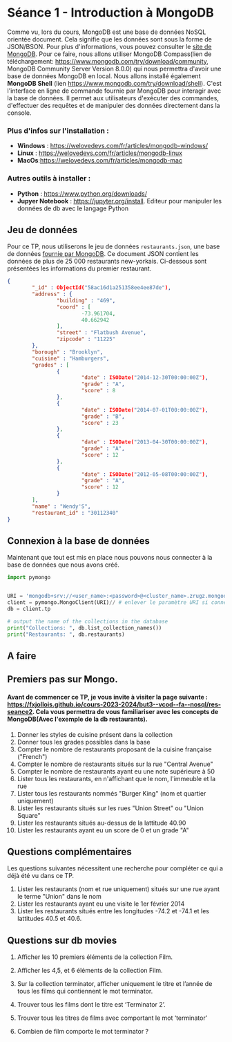 # Séance 1 - Introduction à MongoDB


Comme vu, lors du cours, MongoDB est une base de données NoSQL orientée document. Cela signifie que les données sont sous la forme de JSON/BSON. Pour plus d'informations, vous pouvez consulter le [site de MongoDB](http://www.mongodb.com/). Pour ce faire, nous allons utiliser MongoDB Compass(lien de téléchargement: https://www.mongodb.com/try/download/community, MongoDB Community Server Version 8.0.0) qui nous permettra d'avoir une base de données MongoDB en local.
Nous allons installé également **MongoDB Shell** (lien https://www.mongodb.com/try/download/shell). C'est l'interface en ligne de commande fournie par MongoDB pour interagir avec la base de données. Il permet aux utilisateurs d'exécuter des commandes, d'effectuer des requêtes et de manipuler des données directement dans la console. 

### Plus d'infos sur l'installation :
- **Windows** : https://welovedevs.com/fr/articles/mongodb-windows/
- **Linux** : https://welovedevs.com/fr/articles/mongodb-linux
- **MacOs**:https://welovedevs.com/fr/articles/mongodb-mac
  
### Autres outils à installer :
- **Python** : https://www.python.org/downloads/
- **Jupyer Notebook** : https://jupyter.org/install. Editeur pour manipuler les données de db avec le langage Python


## Jeu de données

Pour ce TP, nous utiliserons le jeu de données `restaurants.json`, une base de données [fournie par MongoDB](https://www.mongodb.com/docs/atlas/sample-data/sample-restaurants/). Ce document JSON contient les données de plus de 25 000 restaurants new-yorkais. Ci-dessous sont présentées les informations du premier restaurant.

```json
{
        "_id" : ObjectId("58ac16d1a251358ee4ee87de"),
        "address" : {
                "building" : "469",
                "coord" : [
                        -73.961704,
                        40.662942
                ],
                "street" : "Flatbush Avenue",
                "zipcode" : "11225"
        },
        "borough" : "Brooklyn",
        "cuisine" : "Hamburgers",
        "grades" : [
                {
                        "date" : ISODate("2014-12-30T00:00:00Z"),
                        "grade" : "A",
                        "score" : 8
                },
                {
                        "date" : ISODate("2014-07-01T00:00:00Z"),
                        "grade" : "B",
                        "score" : 23
                },
                {
                        "date" : ISODate("2013-04-30T00:00:00Z"),
                        "grade" : "A",
                        "score" : 12
                },
                {
                        "date" : ISODate("2012-05-08T00:00:00Z"),
                        "grade" : "A",
                        "score" : 12
                }
        ],
        "name" : "Wendy'S",
        "restaurant_id" : "30112340"
}
```

## Connexion à la base de données

Maintenant que tout est mis en place nous pouvons nous connecter à la base de données que nous avons créé.

```python
import pymongo


URI = 'mongodb+srv://<user_name>:<password>@<cluster_name>.zrugz.mongodb.net/?retryWrites=true&w=majority&appName=<cluster_name>'
client = pymongo.MongoClient(URI)// # enlever le paramètre URI si connexion locale
db = client.tp

# output the name of the collections in the database
print("Collections: ", db.list_collection_names())
print("Restaurants: ", db.restaurants)
```


## A faire
## Premiers pas sur Mongo.
#### Avant de commencer ce TP, je vous invite à visiter la page suivante :  https://fxjollois.github.io/cours-2023-2024/but3--vcod--fa--nosql/res-seance2. Cela vous permettra de vous familiariser avec les concepts de MongoDB(Avec l'exemple de la db restaurants).

1. Donner les styles de cuisine présent dans la collection
1. Donner tous les grades possibles dans la base
1. Compter le nombre de restaurants proposant de la cuisine française ("French")
1. Compter le nombre de restaurants situés sur la rue "Central Avenue"
1. Compter le nombre de restaurants ayant eu une note supérieure à 50
1. Lister tous les restaurants, en n'affichant que le nom, l'immeuble et la rue
1. Lister tous les restaurants nommés "Burger King" (nom et quartier uniquement)
1. Lister les restaurants situés sur les rues "Union Street" ou "Union Square"
1. Lister les restaurants situés au-dessus de la lattitude 40.90
1. Lister les restaurants ayant eu un score de 0 et un grade "A"

## Questions complémentaires

Les questions suivantes nécessitent une recherche pour compléter ce qui a déjà été vu dans ce TP.

1. Lister les restaurants (nom et rue uniquement) situés sur une rue ayant le terme "Union" dans le nom
2. Lister les restaurants ayant eu une visite le 1er février 2014
3. Lister les restaurants situés entre les longitudes -74.2 et -74.1 et les lattitudes 40.5 et 40.6.
   
## Questions sur db movies

1. Afficher les 10 premiers éléments de la collection Film.

2. Afficher les 4,5, et 6 éléments de la collection Film.

3. Sur la collection terminator, afficher uniquement le titre et l’année de tous les films qui
contiennent le mot terminator.

4. Trouver tous les films dont le titre est ‘Terminator 2’.

5. Trouver tous les titres de films avec comportant le mot ‘terminator’

6. Combien de film comporte le mot terminator ?
